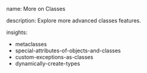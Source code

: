 name: More on Classes

description: Explore more advanced classes features.

insights:

- metaclasses
- special-attributes-of-objects-and-classes
- custom-exceptions-as-classes
- dynamically-create-types

